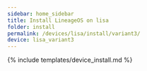 ```yaml
---
sidebar: home_sidebar
title: Install LineageOS on lisa
folder: install
permalink: /devices/lisa/install/variant3/
device: lisa_variant3
---
```

{% include templates/device_install.md %}
